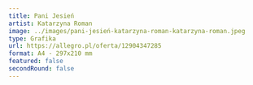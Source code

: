 ```yaml
---
title: Pani Jesień
artist: Katarzyna Roman
image: ../images/pani-jesień-katarzyna-roman-katarzyna-roman.jpeg
type: Grafika
url: https://allegro.pl/oferta/12904347285
format: A4 - 297x210 mm
featured: false
secondRound: false
---
```

